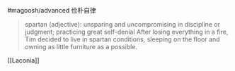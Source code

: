 #magoosh/advanced
俭朴自律

> spartan (adjective): unsparing and uncompromising in discipline or judgment; practicing great self-denial 
After losing everything in a fire, Tim decided to live in spartan conditions, sleeping on the floor and owning as little furniture as a possible. 


[[Laconia]]